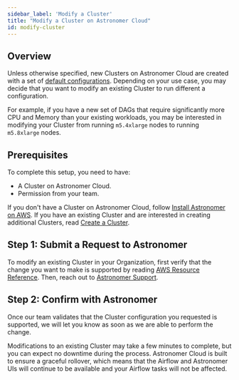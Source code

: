 ```yaml
---
sidebar_label: 'Modify a Cluster'
title: "Modify a Cluster on Astronomer Cloud"
id: modify-cluster
---
```


## Overview

Unless otherwise specified, new Clusters on Astronomer Cloud are created with a set of [default configurations](resource-reference-aws#defaults). Depending on your use case, you may decide that you want to modify an existing Cluster to run different a configuration.

For example, if you have a new set of DAGs that require significantly more CPU and Memory than your existing workloads, you may be interested in modifying your Cluster from running `m5.4xlarge` nodes to running `m5.8xlarge` nodes.

## Prerequisites

To complete this setup, you need to have:

- A Cluster on Astronomer Cloud.
- Permission from your team.

If you don't have a Cluster on Astronomer Cloud, follow [Install Astronomer on AWS](install-aws). If you have an existing Cluster and are interested in creating additional Clusters, read [Create a Cluster](create-cluster).

## Step 1: Submit a Request to Astronomer

To modify an existing Cluster in your Organization, first verify that the change you want to make is supported by reading [AWS Resource Reference](resource-reference-aws). Then, reach out to [Astronomer Support](https://support.astronomer.io).

## Step 2: Confirm with Astronomer

Once our team validates that the Cluster configuration you requested is supported, we will let you know as soon as we are able to perform the change.

Modifications to an existing Cluster may take a few minutes to complete, but you can expect no downtime during the process. Astronomer Cloud is built to ensure a graceful rollover, which means that the Airflow and Astronomer UIs will continue to be available and your Airflow tasks will not be affected.